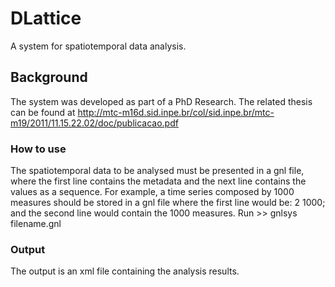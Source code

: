 # DLattice
A system for spatiotemporal data analysis.

## Background
The system was developed as part of a PhD Research. The related thesis can be found at http://mtc-m16d.sid.inpe.br/col/sid.inpe.br/mtc-m19/2011/11.15.22.02/doc/publicacao.pdf

### How to use
The spatiotemporal data to be analysed must be presented in a gnl file, where the first line contains the metadata and the next line contains the values as a sequence. For example, a time series composed by 1000 measures should be stored in a gnl file where the first line would be: 2 1000; and the second line would contain the 1000 measures. 
Run >> gnlsys filename.gnl 

### Output
The output is an xml file containing the analysis results.
